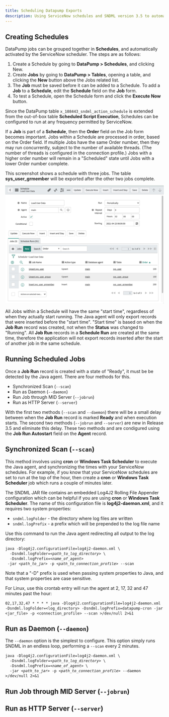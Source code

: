 ```yaml
---
title: Scheduling Datapump Exports
description: Using ServiceNow schedules and SNDML version 3.5 to automatically export to Oracle, SQL Server, MySQL or PostgreSQL
---
```

## Creating Schedules
DataPump jobs can be grouped together in **Schedules**, and 
automatically activated by the ServiceNow scheduler. 
The steps are as follows:

1. Create a Schedule by going to **DataPump > Schedules**, and clicking New.
2. Create **Jobs** by going to **DataPump > Tables**, opening a table, 
   and clicking the **New** button above the Jobs related list.
3. The **Job** must be saved before it can be added to a Schedule. 
   To add a **Job** to a **Schedule**, edit the **Schedule** field on the **Job** form.
4. To test a Schedule, open the Schedule form and click the **Execute Now** button.

Since the DataPump table `x_108443_sndml_action_schedule` is extended from the 
out-of-box table **Scheduled Script Execution**,
Schedules can be configured to run at any frequency permitted by ServiceNow.

If a **Job** is part of a **Schedule**, then the **Order** field on the Job form becomes important. 
Jobs within a Schedule are processed in order, based on the Order field. 
If multiple Jobs have the same Order number, then they may run concurrently, 
subject to the number of available threads. 
(The number of threads is configured in the connection profile.) 
Jobs with a higher order number will remain in a "Scheduled" state until Jobs with a lower Order number complete. 

This screenshot shows a schedule with three jobs. 
The table **sys_user_grmember** will be exported after the other two jobs complete.

![Schedule with 3 jobs](images/2021-04-25-schedule-with-3-jobs.jpeg)

All Jobs within a Schedule will have the same "start time", regardless of when they actually start running. 
The Java agent will only export records that were inserted before the "start time". 
"Start time" is based on when the **Job Run** record was created, 
not when the **Status** was changed to "Running". 
All **Job Run** records in a **Schedule Run** are created at the same time, 
therefore the application will not export records inserted after the start of another job in the same schedule.

## Running Scheduled Jobs
Once a **Job Run** record is created with a state of "Ready", it must be be detected by the Java agent. 
There are four methods for this.
* Synchronized Scan (`--scan`)
* Run as Daemon (`--daemon`)
* Run Job through MID Server (`--jobrun`)
* Run as HTTP Server (`--server`)

With the first two methods (`--scan` and `--daemon`) there will be a small delay 
between when the **Job Run** record is marked **Ready** and when execution starts.
The second two methods (`--jobrun` and `--server`) are new in Release 3.5
and eliminate this delay.
These two methods  and are condigured using the 
**Job Run Autostart** field on the **Agent** record.

## Synchronized Scan (`--scan`)

This method involves using **cron** or **Windows Task Scheduler** to execute the Java agent, 
and synchronizing the times with your ServiceNow schedules. 
For example, if you know that your ServiceNow schedules are set to run at the top of the hour, 
then create a **cron** or **Windows Task Scheduler** job which runs a couple of minutes later.

The SNDML JAR file contains an embedded Log4J2 Rolling File Appender configuration 
which can be helpful if you are using **cron** or **Windows Task Scheduler**. 
The name of this configuration file is **log4j2-daemon.xml**, 
and it requires two system properties:

* `sndml.logFolder` - the directory where log files are written
* `sndml.logPrefix` - a prefix which will be prepended to the log file name

Use this command to run the Java agent redirecting all output to the log directory:

<!--
```
java -Dlog4j2.configurationFile=log4j2-daemon.xml ‑Dsndml.logFolder=<path_to_log_directory> \
  ‑Dsndml.logPrefix=<name_of_agent> -jar <path_to_jar> -p <path_to_connection_profile> --scan
```
-->

<pre class="highlight">
<code>java -Dlog4j2.configurationFile=log4j2-daemon.xml \</code>
<code>  ‑Dsndml.logFolder=</code><small><var>&lt;path_to_log_directory&gt;</var></small><code> \</code>
<code>  ‑Dsndml.logPrefix=</code><small><var>&lt;name_of_agent&gt;</var></small>
<code> -jar </code><small><var>&lt;path_to_jar&gt;</var></small><code> -p </code><small><var>&lt;path_to_connection_profile&gt;</var></small><code> --scan</code>
</pre>

Note that a "-D" prefix is used when passing system properties to Java, 
and that system properties are case sensitive.

For Linux, use this crontab entry will run the agent at 2, 17, 32 and 47 minutes past the hour:

```
02,17,32,47 * * * * java -Dlog4j2.configurationFile=log4j2-daemon.xml -Dsndml.logFolder=<log_directory> ‑Dsndml.logPrefix=datapump-cron -jar <jar_file> -p <connection_profile> --scan >/dev/null 2>&1
```

## Run as Daemon (`--daemon`)

The `--daemon` option is the simplest to configure. 
This option simply runs SNDML  in an endless loop, 
performing a `--scan` every 2 minutes.

<!--
```
java -Dlog4j2.configurationFile=log4j2-daemon.xml ‑Dsndml.logFolder=<path_to_log_directory> \
  ‑Dsndml.logPrefix=<name_of_agent> -jar <path_to_jar> -p <path_to_connection_profile> --daemon >/dev/null 2>&1
```
-->

<pre class="highlight">
<code>java -Dlog4j2.configurationFile=log4j2-daemon.xml \</code>
<code>  ‑Dsndml.logFolder=</code><small><var>&lt;path_to_log_directory&gt;</var></small><code> \</code>
<code>  ‑Dsndml.logPrefix=</code><small><var>&lt;name_of_agent&gt;</var></small><code> \</code>
<code>  -jar </code><small><var>&lt;path_to_jar&gt;</var></small><code> -p </code><small><var>&lt;path_to_connection_profile&gt;</var></small><code> --daemon  >/dev/null 2>&1</code>
</pre>

## Run Job through MID Server (`--jobrun`)

## Run as HTTP Server (`--server`)
